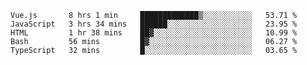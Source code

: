 <!--START_SECTION:waka-->
```text
Vue.js       8 hrs 1 min     █████████████▒░░░░░░░░░░░   53.71 % 
JavaScript   3 hrs 34 mins   ██████░░░░░░░░░░░░░░░░░░░   23.95 % 
HTML         1 hr 38 mins    ██▓░░░░░░░░░░░░░░░░░░░░░░   10.99 % 
Bash         56 mins         █▓░░░░░░░░░░░░░░░░░░░░░░░   06.27 % 
TypeScript   32 mins         █░░░░░░░░░░░░░░░░░░░░░░░░   03.65 % 
```
<!--END_SECTION:waka-->
